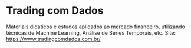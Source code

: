 # Trading com Dados
Materiais didáticos e estudos aplicados ao mercado financeiro, utilizando técnicas de Machine Learning, Análise de Séries Temporais, etc.
Site: https://www.tradingcomdados.com.br/
